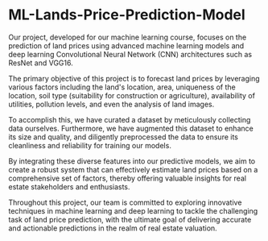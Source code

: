 # ML-Lands-Price-Prediction-Model
Our project, developed for our machine learning course, focuses on the prediction of land prices using advanced machine learning models and deep learning Convolutional Neural Network (CNN) architectures such as ResNet and VGG16.

The primary objective of this project is to forecast land prices by leveraging various factors including the land's location, area, uniqueness of the location, soil type (suitability for construction or agriculture), availability of utilities, pollution levels, and even the analysis of land images.

To accomplish this, we have curated a dataset by meticulously collecting data ourselves. Furthermore, we have augmented this dataset to enhance its size and quality, and diligently preprocessed the data to ensure its cleanliness and reliability for training our models.

By integrating these diverse features into our predictive models, we aim to create a robust system that can effectively estimate land prices based on a comprehensive set of factors, thereby offering valuable insights for real estate stakeholders and enthusiasts.

Throughout this project, our team is committed to exploring innovative techniques in machine learning and deep learning to tackle the challenging task of land price prediction, with the ultimate goal of delivering accurate and actionable predictions in the realm of real estate valuation.
